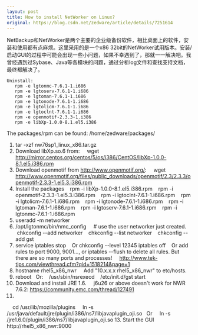 ```yaml
---
layout: post
title: How to install NetWorker on Linux?
original: https://blog.csdn.net/zedware/article/details/7251614
---
```


NetBackup和NetWorker是两个主要的企业级备份软件，相比桌面上的软件，安装和使用都有点麻烦。这里采用的是一个x86 32bit的NetWorker试用版本。安装/启动GUI的过程中可能会出现一些小问题，如果不幸遇到了，那就一一解决吧。我曾经遇到过Sybase、Java等各模块的问题，通过分析log文件和查找支持文档，最终都解决了。

```
Uninstall:
   rpm -e lgtonmc-7.6.1-1.i686
   rpm -e lgtoserv-7.6.1-1.i686
   rpm -e lgtoman-7.6.1-1.i686
   rpm -e lgtonode-7.6.1-1.i686
   rpm -e lgtolicm-7.6.1-1.i686
   rpm -e lgtoclnt-7.6.1-1.i686
   rpm -e openmotif-2.3.3-1.i386
   rpm -e libXp-1.0.0-8.1.el5.i386
```

The packages/rpm can be found: /home/zedware/packages/

1. tar -xzf nw76sp1_linux_x86.tar.gz
2. Download libXp.so.6 from:
    wget http://mirror.centos.org/centos/5/os/i386/CentOS/libXp-1.0.0-8.1.el5.i386.rpm
3. Download openmotif from http://www.openmotif.org/:
    wget http://www.openmotif.org/files/public_downloads/openmotif/2.3/2.3.3/openmotif-2.3.3-1.el5.3.i386.rpm
4. Install the packages
   rpm -i libXp-1.0.0-8.1.el5.i386.rpm
   rpm -i openmotif-2.3.3-1.el5.3.i386.rpm
   rpm -i lgtoclnt-7.6.1-1.i686.rpm
   rpm -i lgtolicm-7.6.1-1.i686.rpm
   rpm -i lgtonode-7.6.1-1.i686.rpm
   rpm -i lgtoman-7.6.1-1.i686.rpm
   rpm -i lgtoserv-7.6.1-1.i686.rpm
   rpm -i lgtonmc-7.6.1-1.i686.rpm
6. useradd -m networker
7. /opt/lgtonmc/bin/nmc_config
    # use the user networker just created.
   chkconfig --add networker
   chkconfig --list networker
   chkconfig --add gst
8. service iptables stop
   Or chkconfig --level 12345 iptables off
   Or add rules to port 9000, 9001..., or iptables --flush to delete all rules.
But there are so many ports and processes!
    http://www.tek-tips.com/viewthread.cfm?qid=1518214&page=1
9. hostname rhel5_x86_nwr
    Add "10.x.x.x rhel5_x86_nwr" to etc/hosts.
10. reboot
  Or:
   /usr/sbin/nsrexecd
   /etc/init.d/gst start
11. Download and install JRE 1.6.
    j6u26 or above doesn't work for NWR 7.6.2: https://community.emc.com/thread/127491
12.
    cd /usr/lib/mozilla/plugins
    ln -s /usr/java/default/jre/plugin/i386/ns7/libjavaplugin_oji.so
  Or
    ln -s /jre1.6.0/plugin/i386/ns7/libjavaplugin_oji.so
13. Start the GUI http://rhel5_x86_nwr:9000
